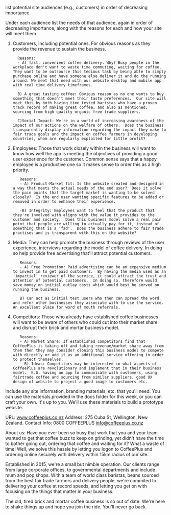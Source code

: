  list potential site audiences (e.g., customers) in order of decreasing importance. 

 Under each audience list the needs of that audience, again in order of decreasing importance, along with the reasons for each and how your site will meet them


 1) Customers, including potential ones.  For obvious reasons as they provide the revenue to sustain the business.
 

          Reasons:
          - A) fast, convenient coffee delivery. Why? Busy people in the workplace don't want to waste time commuting, waiting for coffee.  They want to be outsource this tedious task by being able to simply purchase online and have someone else deliver it and do the running around. We meet that need with our website desktop and mobile app with real time delivery timeframes.

          B) A great tasting coffee: Obvious reason as no one wants to buy something that doesn't meet their taste preferences.  Our site will meet this by both having time tested baristas who have a proven track record of making great coffee, and also as mentioned, sourcing from high quality organic free trade suppliers.

          C)Social Impact: We're in a world of increasing awareness of the impact of our actions on the welfare of others.  Does the business transparently display information regarding the impact they make to fair trade goals and the impact on coffee farmers in developing countries, whom are regularly exploited for little profit?




2) Employees: Those that work closely within the business will want to know how well the app is meeting the objectives of providing a good user experience for the customer.  Common sense says that a happy employee is a productive one so it makes sense to order this as a high priority.

          Reasons:
          - A) Product-Market fit: Is the website created and designed in a way that meets the actual needs of the end user?  Does it solve the pain points that the target market is wanting to be solved closely?  Is the end user wanting specific features to be added or removed in order to enhance their experience.

          -B) Integrity: Employees want to feel that the product that they're involved with aligns with the value it provides to the customer and society.  Does this business model solve a real pain point that people are willing to actually pay for it, instead of something that is a 'fad'.  Does the business adhere to fair trade practises and is transparent with this on the website?


3) Media:  They can help promote the business through reviews of the user experience, interviews regarding the model of coffee delivery.  In doing so help provide free advertising that'll attract potential customers.
          
          Reasons:
          - A) Free Promotion: Paid advertising can be an expensive medium to invest in to get paid customers.  By having the media used as an 'impartial' reviewer of the service, it could attract the trust and attention of potential customers.  In doing so, therefore would save money on initial outlay costs which would best be served on running the business.

          B) Can act as initial test users who then can spread the word and refer other businesses they associate with to use the service.  An excellent place for word of mouth referrals.


4) Competitors:  Those who already have established coffee businesses will want to be aware of others who could cut into their market share and disrupt their brick and mortar business model.

          Reasons:
          - A) Market Share: If established competitors find that CoffeePlus is taking off and taking revenue/market share away from them then they may consider cloning this business model to compete with directly or add it as an additional service offering in order to protect themselves.
          - B) Ideas: Competitors may be interested in what aspects of CoffeePlus are revolutionary and implement that in their business model.  E.G. having an app to communicate with customers, using fairtrade coffee and sourcing from similar suppliers, good UX design of website to project a good image to customers etc.







Include any site information, branding materials, etc. that you'll need. You can use the materials provided in the docs folder for this week, or you can craft your own. It's up to you. We'll use these materials to build a prototype website.


URL: www.coffeeplus.co.nz
Address: 275 Cuba St, Wellington, New Zealand.
Contact Info: 0800 COFFEEPLUS
              info@coffeeplus.co.nz


About us:
Have you ever been so busy that work that you and your team wanted to get that coffee buzz to keep on grinding, yet didn't have the time to bother going out, ordering that coffee and waiting for it? What a waste of time!  Well, we solve this hassle by letting you logon to CoffeePlus and ordering online securely with delivery within 15km radius of our site.  


Established in 2015, we're a small but nimble operation.  Our clients range from large corporate offices, to governmental departments and include mum and pop shops.  With a team of world class baristas, beans sourced from the best fair trade farmers and delivery people, we're commited to delivering your coffee at record speeds, and letting you get on with focusing on the things that matter in your business.

The old, tired brick and mortar coffee business is so out of date.  We're here to shake things up and hope you join the ride.  You'll never go back.